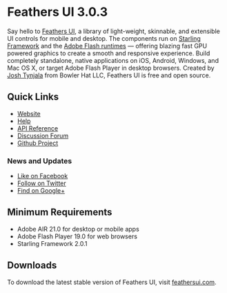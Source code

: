 # Feathers UI 3.0.3

Say hello to [Feathers UI](http://feathersui.com/), a library of light-weight, skinnable, and extensible UI controls for mobile and desktop. The components run on [Starling Framework](http://starling-framework.org/) and the [Adobe Flash runtimes](http://gaming.adobe.com/technologies/) — offering blazing fast GPU powered graphics to create a smooth and responsive experience. Build completely standalone, native applications on iOS, Android, Windows, and Mac OS X, or target Adobe Flash Player in desktop browsers. Created by [Josh Tynjala](http://twitter.com/joshtynjala) from Bowler Hat LLC, Feathers UI is free and open source.

## Quick Links

* [Website](http://feathersui.com/)
* [Help](http://feathersui.com/help/)
* [API Reference](http://feathersui.com/api-reference/)
* [Discussion Forum](http://forum.starling-framework.org/forum/feathers)
* [Github Project](https://github.com/BowlerHatLLC/feathers)

### News and Updates

* [Like on Facebook](https://facebook.com/feathersui)
* [Follow on Twitter](https://twitter.com/feathersui)
* [Find on Google+](https://www.google.com/+feathersui)

## Minimum Requirements

* Adobe AIR 21.0 for desktop or mobile apps
* Adobe Flash Player 19.0 for web browsers
* Starling Framework 2.0.1

## Downloads

To download the latest stable version of Feathers UI, visit [feathersui.com](http://feathersui.com/).
